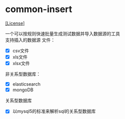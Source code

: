 # common-insert

[[License]](./LICENSE)

一个可以按规则快速批量生成测试数据并导入数据源的工具  
支持插入的数据源
文件：

- [x] csv文件
- [x] xls文件
- [x] xlsx文件

非关系型数据库：

- [x] elasticsearch
- [x] mongoDB

关系型数据库
- [x] 以mysql5的标准来解析sql的关系型数据库



